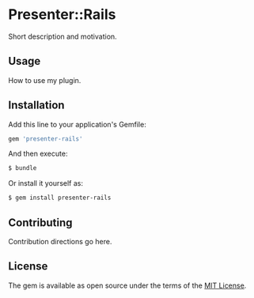 # Presenter::Rails
Short description and motivation.

## Usage
How to use my plugin.

## Installation
Add this line to your application's Gemfile:

```ruby
gem 'presenter-rails'
```

And then execute:
```bash
$ bundle
```

Or install it yourself as:
```bash
$ gem install presenter-rails
```

## Contributing
Contribution directions go here.

## License
The gem is available as open source under the terms of the [MIT License](http://opensource.org/licenses/MIT).
